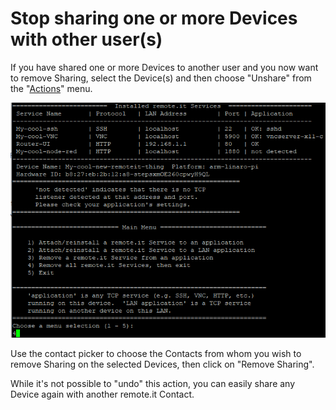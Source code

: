 # Stop sharing one or more Devices with other user\(s\)

If you have shared one or more Devices to another user and you now want to remove Sharing, select the Device\(s\) and then choose "Unshare" from the "[Actions](../using-the-web-portal/the-view-devices-page/the-actions-menu.md)" menu.

![](../../.gitbook/assets/image%20%2831%29.png)

Use the contact picker to choose the Contacts from whom you wish to remove Sharing on the selected Devices, then click on "Remove Sharing".

While it's not possible to "undo" this action, you can easily share any Device again with another remote.it Contact.

